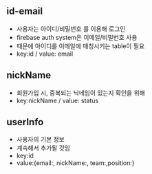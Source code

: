 
## id-email ##
- 사용자는 아이디/비밀번호 를 이용해 로그인
- firebase auth system은 이메일/비밀번호 사용
- 때문에 아이디를 이메일에 매칭시키는 table이 필요
- key:id / value: email

## nickName ##
- 회원가입 시, 중복되는 닉네임이 있는지 확인을 위해
- key:nickName / value: status


## userInfo ##
- 사용자의 기본 정보
- 계속해서 추가될 것임
- key:id
- value:{email:, nickName:, team:,position:}
